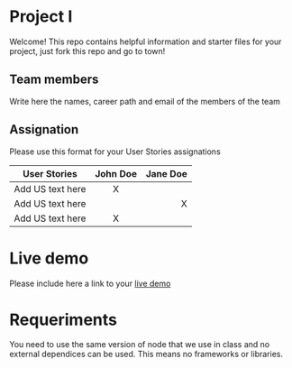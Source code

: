 # Project I

Welcome! This repo contains helpful information and starter files for your project, just fork this repo and go to town!

## Team members

Write here the names, career path and email of the members of the team

## Assignation 

Please use this format for your User Stories assignations

| User Stories     | John Doe | Jane Doe |
| ---------------- | :--: | ---: |
| Add US text here |  X   |      |
| Add US text here |      |    X |
| Add US text here |  X   |      |

# Live demo

Please include here a link to your [live demo](url_here_please)

# Requeriments
You need to use the same version of node that we use in class and no external dependices can be used. This means no frameworks or libraries.

